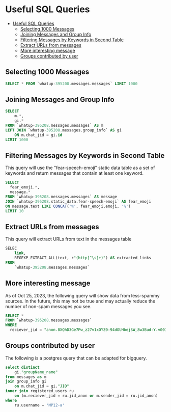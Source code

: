 # Useful SQL Queries

<!--ts-->
* [Useful SQL Queries](./150-useful-sql-queries.md#useful-sql-queries)
   * [Selecting 1000 Messages](./150-useful-sql-queries.md#selecting-1000-messages)
   * [Joining Messages and Group Info](./150-useful-sql-queries.md#joining-messages-and-group-info)
   * [Filtering Messages by Keywords in Second Table](./150-useful-sql-queries.md#filtering-messages-by-keywords-in-second-table)
   * [Extract URLs from messages](./150-useful-sql-queries.md#extract-urls-from-messages)
   * [More interesting message](./150-useful-sql-queries.md#more-interesting-message)
   * [Groups contributed by user](./150-useful-sql-queries.md#groups-contributed-by-user)

<!-- Created by https://github.com/ekalinin/github-markdown-toc -->
<!-- Added by: runner, at: Tue Dec  5 10:35:43 UTC 2023 -->

<!--te-->


## Selecting 1000 Messages

```sql
SELECT * FROM `whatup-395208.messages.messages` LIMIT 1000
```

## Joining Messages and Group Info

```sql
SELECT
    m.*,
    gi.*
FROM `whatup-395208.messages.messages` AS m
LEFT JOIN `whatup-395208.messages.group_info` AS gi
    ON m.chat_jid = gi.id
LIMIT 1000
```


## Filtering Messages by Keywords in Second Table

This query will use the "fear-speech-emoji" static data table as a set of keywords and return messages that contain at least one keyword.

```sql
SELECT
  fear_emoji.*,
  message.*
FROM `whatup-395208.messages.messages` AS message
JOIN `whatup-395208.static_data.fear-speech-emoji` AS fear_emoji
ON message.text LIKE CONCAT('%', fear_emoji.emoji, '%') 
LIMIT 10
```

## Extract URLs from messages

This query will extract URLs from text in the messages table

```sql
SELEC
    link,
    REGEXP_EXTRACT_ALL(text, r"(http[^\s]+)") AS extracted_links
FROM
    `whatup-395208.messages.messages`
```

## More interesting message

As of Oct 25, 2023, the following query will show data from less-spammy sources. In the future, this may not be true and may actually reduce the number of non-spam messages you see.

```sql
SELECT *
FROM `whatup-395208.messages.messages` 
WHERE
  reciever_jid = "anon.8XQhD3Ge7Pw_z27v1xOYZ0-94dOUHbejSW_8w3Bud-Y.v001@s.whatsapp.net"
```

## Groups contributed by user

The following is a postgres query that can be adapted for bigquery.

```sql
select distinct
	gi."groupName_name" 
from messages as m
join group_info gi 
	on m.chat_jid = gi."JID" 
inner join registered_users ru 
	on (m.reciever_jid = ru.jid_anon or m.sender_jid = ru.jid_anon)
where 
	ru.username = 'MP12-a'
```
